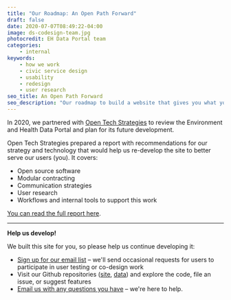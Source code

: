 ```yaml
---
title: "Our Roadmap: An Open Path Forward"
draft: false
date: 2020-07-07T08:49:22-04:00
image: ds-codesign-team.jpg
photocredit: EH Data Portal team
categories: 
    - internal
keywords:
    - how we work
    - civic service design
    - usability
    - redesign
    - user research
seo_title: An Open Path Forward
seo_description: "Our roadmap to build a website that gives you what you need."
---
```


In 2020, we partnered with [Open Tech Strategies](https://opentechstrategies.com/) to review the Environment and Health Data Portal and plan for its future development.

Open Tech Strategies prepared a report with recommendations for our strategy and technology that would help us re-develop the site to better serve our users (you). It covers:
- Open source software
- Modular contracting
- Communication strategies
- User research
- Workflows and internal tools to support this work

[You can read the full report here](ehdp-open-path-development-2020.pdf).

<hr class="my-2">

**Help us develop\!**&nbsp;

We built this site for you, so please help us continue developing it:&nbsp;

* [Sign up for our email list](https://docs.google.com/forms/d/e/1FAIpQLSfUg3JE5ODNc6aqBPJwM8mZ80TYtK6ISw-OM7PBwKuoN3M--g/viewform?embedded=true)&nbsp;– we'll send occasional requests for users to participate in user testing or co-design work&nbsp;
* Visit our Github repositories ([site](https://github.com/nychealth/EH-dataportal), [data](https://github.com/nychealth/EHDP-data)) and explore the code, file an issue, or suggest features&nbsp;
* [Email us with any questions you have](mailto:trackingportal@health.nyc.gov) – we're here to help.&nbsp;&nbsp;

&nbsp;